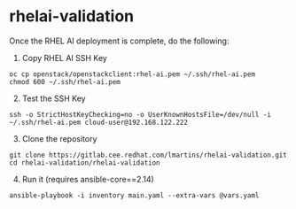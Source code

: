 # rhelai-validation

Once the RHEL AI deployment is complete, do the following:

1. Copy RHEL AI SSH Key
```
oc cp openstack/openstackclient:rhel-ai.pem ~/.ssh/rhel-ai.pem
chmod 600 ~/.ssh/rhel-ai.pem
```

2. Test the SSH Key
```
ssh -o StrictHostKeyChecking=no -o UserKnownHostsFile=/dev/null -i ~/.ssh/rhel-ai.pem cloud-user@192.168.122.222
```

3. Clone the repository
```
git clone https://gitlab.cee.redhat.com/lmartins/rhelai-validation.git
cd rhelai-validation/rhelai-validation
```

4. Run it (requires ansible-core==2.14)
```
ansible-playbook -i inventory main.yaml --extra-vars @vars.yaml
```


